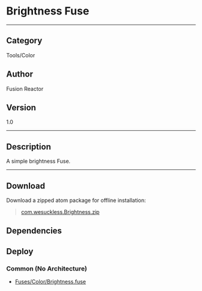 # Brightness Fuse
___

## Category
Tools/Color

## Author
Fusion Reactor

## Version
1.0

___

## Description
A simple brightness Fuse.

___

## Download

Download a zipped atom package for offline installation:
> [com.wesuckless.Brightness.zip](https://gitlab.com/WeSuckLess/Reactor/-/archive/master/Reactor-master.zip?path=Atoms/com.wesuckless.Brightness)  

## Dependencies

## Deploy

### Common (No Architecture)

<ul>
<li><a href="https://gitlab.com/WeSuckLess/Reactor/-/blob/master/Atoms/com.wesuckless.Brightness/Fuses/Color/Brightness.fuse?ref_type=heads">Fuses/Color/Brightness.fuse</a></li>
</ul>
